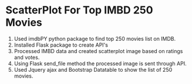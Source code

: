 # ScatterPlot For Top IMBD 250 Movies


1) Used imdbPY python package to find top 250 movies list on IMDB.
2) Installed Flask package to create API's
3) Processed IMBD data and created scatterplot image based on ratings and votes.
4) Using Flask send_file method the processed image is sent through API.
5) Used Jquery ajax and Bootstrap Datatable to show the list of 250 movies.